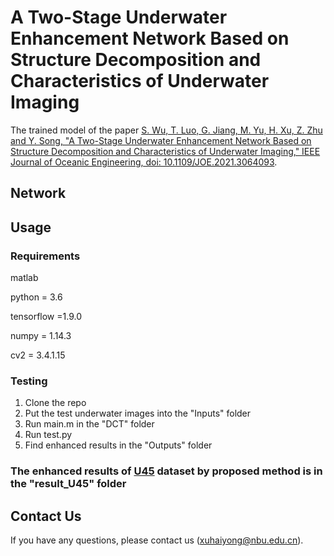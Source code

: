 # A Two-Stage Underwater Enhancement Network Based on Structure Decomposition and Characteristics of Underwater Imaging
The trained model of the paper [S. Wu, T. Luo, G. Jiang, M. Yu, H. Xu, Z. Zhu and Y. Song, "A Two-Stage Underwater Enhancement Network Based on Structure Decomposition and Characteristics of Underwater Imaging," IEEE Journal of Oceanic Engineering, doi: 10.1109/JOE.2021.3064093](https://ieeexplore.ieee.org/document/9423872).
## Network

## Usage
### Requirements
matlab

python = 3.6

tensorflow =1.9.0

numpy = 1.14.3

cv2 = 3.4.1.15

### Testing
1. Clone the repo
2. Put the test underwater images into the "Inputs" folder
3. Run main.m in the "DCT" folder
4. Run test.py
5. Find enhanced results in the "Outputs" folder
### The enhanced results of [U45](https://github.com/IPNUISTlegal/underwater-test-dataset-U45-) dataset by proposed method is in the "result_U45" folder 
## Contact Us
If you have any questions, please contact us (xuhaiyong@nbu.edu.cn).
